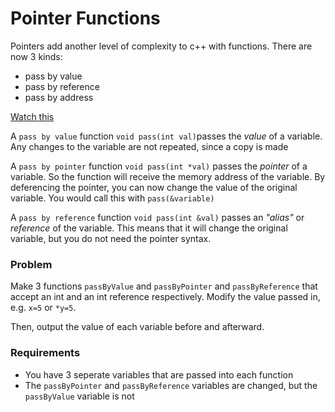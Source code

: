 # Pointer Functions

Pointers add another level of complexity to c++ with functions. There are now 3 kinds:

+ pass by value
+ pass by reference
+ pass by address

[Watch this](https://www.youtube.com/watch?v=UWYnUGnChhA)

A `pass by value` function `void pass(int val)`passes the *value* of a variable. Any changes to the variable are not repeated, since a copy is made

A `pass by pointer` function `void pass(int *val)` passes the *pointer*  of a variable. So the function will receive the memory address of the variable. 
By deferencing the pointer, you can now change the value of the original variable. You would call this with  `pass(&variable)`

A `pass by reference` function `void pass(int &val)` passes an *"alias"* or *reference* of the variable. This means that it will change the original variable, but you do not need the pointer syntax.

### Problem

Make 3 functions `passByValue` and `passByPointer` and `passByReference` that accept an int and an int reference respectively. Modify the value passed in, e.g. `x=5` or `*y=5`.

Then, output the value of each variable before and afterward.

### Requirements

+ You have 3 seperate variables that are passed into each function
+ The `passByPointer` and `passByReference` variables are changed, but the `passByValue` variable is not